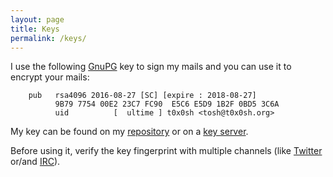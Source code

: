 ```yaml
---
layout: page
title: Keys
permalink: /keys/
---
```


I use the following [GnuPG](https://gnupg.org/) key to sign my mails and you can use it to encrypt your mails:

```
    pub   rsa4096 2016-08-27 [SC] [expire : 2018-08-27]
          9B79 7754 00E2 23C7 FC90  E5C6 E5D9 1B2F 0BD5 3C6A
          uid          [  ultime ] t0x0sh <tosh@t0x0sh.org>
```

My key can be found on my [repository](https://repo.t0x0sh.org/gpg.txt) or on a [key server](hkp://keys.gnupg.net).

Before using it, verify the key fingerprint with multiple channels (like [Twitter](https://twitter.com/define__tosh__) or/and [IRC](https://en.wikipedia.org/wiki/Internet_Relay_Chat)).

